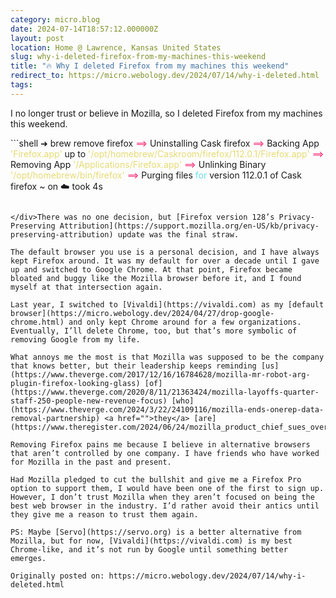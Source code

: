 ```yaml
---
category: micro.blog
date: 2024-07-14T18:57:12.000000Z
layout: post
location: Home @ Lawrence, Kansas United States
slug: why-i-deleted-firefox-from-my-machines-this-weekend
title: "🔥 Why I deleted Firefox from my machines this weekend"
redirect_to: https://micro.webology.dev/2024/07/14/why-i-deleted.html
tags:
---
```


I no longer trust or believe in Mozilla, so I deleted Firefox from my machines this weekend.

<div class="highlight">```shell
➜ brew remove firefox
<span style="color:#f92672">==</span>> Uninstalling Cask firefox
<span style="color:#f92672">==</span>> Backing App <span style="color:#e6db74">'Firefox.app'</span> up to <span style="color:#e6db74">'/opt/homebrew/Caskroom/firefox/112.0.1/Firefox.app'</span>
<span style="color:#f92672">==</span>> Removing App <span style="color:#e6db74">'/Applications/Firefox.app'</span>
<span style="color:#f92672">==</span>> Unlinking Binary <span style="color:#e6db74">'/opt/homebrew/bin/firefox'</span>
<span style="color:#f92672">==</span>> Purging files <span style="color:#66d9ef">for</span> version 112.0.1 of Cask firefox
~ on ☁️   took 4s

```

</div>There was no one decision, but [Firefox version 128’s Privacy-Preserving Attribution](https://support.mozilla.org/en-US/kb/privacy-preserving-attribution) update was the final straw.

The default browser you use is a personal decision, and I have always kept Firefox around. It was my default for over a decade until I gave up and switched to Google Chrome. At that point, Firefox became bloated and buggy like the Mozilla browser before it, and I found myself at that intersection again.

Last year, I switched to [Vivaldi](https://vivaldi.com) as my [default browser](https://micro.webology.dev/2024/04/27/drop-google-chrome.html) and only kept Chrome around for a few organizations. Eventually, I’ll delete Chrome, too, but that’s more symbolic of removing Google from my life.

What annoys me the most is that Mozilla was supposed to be the company that knows better, but their leadership keeps reminding [us](https://www.theverge.com/2017/12/16/16784628/mozilla-mr-robot-arg-plugin-firefox-looking-glass) [of](https://www.theverge.com/2020/8/11/21363424/mozilla-layoffs-quarter-staff-250-people-new-revenue-focus) [who](https://www.theverge.com/2024/3/22/24109116/mozilla-ends-onerep-data-removal-partnership) <a href="">they</a> [are](https://www.theregister.com/2024/06/24/mozilla_product_chief_sues_over/).

Removing Firefox pains me because I believe in alternative browsers that aren’t controlled by one company. I have friends who have worked for Mozilla in the past and present.

Had Mozilla pledged to cut the bullshit and give me a Firefox Pro option to support them, I would have been one of the first to sign up. However, I don’t trust Mozilla when they aren’t focused on being the best web browser in the industry. I’d rather avoid their antics until they give me a reason to trust them again.

PS: Maybe [Servo](https://servo.org) is a better alternative from Mozilla, but for now, [Vivaldi](https://vivaldi.com) is my best Chrome-like, and it’s not run by Google until something better emerges.

Originally posted on: https://micro.webology.dev/2024/07/14/why-i-deleted.html
